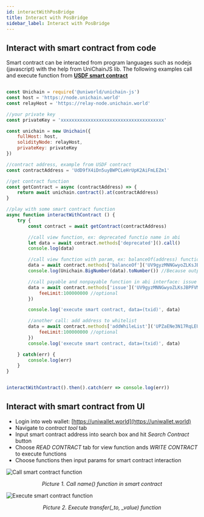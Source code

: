 ```yaml
---
id: interactWithPosBridge
title: Interact with PosBridge
sidebar_label: Interact with PosBridge
---
```



## Interact with smart contract from code

Smart contract can be interacted from program languages such as nodejs (javascript) with the help from UniChainJS lib. The following examples call and execute function from **[USDF smart contract](https://github.com/Unifund-De-Capital/USDF-stable-coin)** 

```javascript

const Unichain = require('@uniworld/unichain-js')
const host = 'https://node.unichain.world'
const relayHost = 'https://relay-node.unichain.world'

//your private key
const privateKey = 'xxxxxxxxxxxxxxxxxxxxxxxxxxxxxxxxxxxxxx'

const unichain = new Unichain({
    fullHost: host, 
    solidityNode: relayHost, 
    privateKey: privateKey
})

//contract address, example from USDF contract
const contractAddress = 'UdD9fX4iDn5uyBWPCLeHrUpK2AiFmLEZm1'

//get contract function
const getContract = async (contractAddress) => {
    return await unichain.contract().at(contractAddress)
}

//play with some smart contract function
async function interactWithContract () {
    try {
        const contract = await getContract(contractAddress)

        //call view function, ex: deprecated functio name in abi
        let data = await contract.methods['deprecated']().call()
        console.log(data)

        //call view function with param, ex: balanceOf(address) function in abi
        data = await contract.methods['balanceOf']('UV9gyzMNNGwyoZLKsJBPFVMAqMCEJeditr').call()
        console.log(Unichain.BigNumber(data).toNumber()) //Because output type is uint56 -> convert Bigunmber to number

        //call payable and nonpayable function in abi interface: issue token to address
        data = await contract.methods['issue']('UV9gyzMNNGwyoZLKsJBPFVMAqMCEJeditr', 200).send({
            feeLimit:100000000 //optional
        })

        console.log('execute smart contract, data=(txid)', data)

        //another call: add address to whitelist
        data = await contract.methods['addWhileList']('UPZaENe3N17RqLEUK93NzZ58aoHpc1sqVD').send({
            feeLimit:100000000 //optional
        })
        console.log('execute smart contract, data=(txid)', data)

    } catch(err) {
        console.log(err)
    }
}


interactWithContract().then().catch(err => console.log(err))
```
## Interact with smart contract from UI
- Login into web wallet: [https://uniwallet.world](https://uniwallet.world)
- Navigate to *contract tool* tab
- Input smart contract address into search box and hit *Search Contract* button
- Choose *READ CONTRACT* tab for view function ands *WRITE CONTRACT* to execute functions
- Choose functions then input params for smart contract interaction

![Call smart contract function](../img/smartcontract-interaction-1.png)
*<p align="center">Picture 1. Call name() function in smart contract</p>*

![Execute smart contract function](../img/smartcontract-interaction.png)
*<p align="center">Picture 2. Execute transfer(_to, _value) function</p>*
